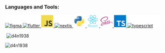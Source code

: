 
<h3 align="left">Languages and Tools:</h3>
<p align="left" style="background-color:#fff;"> <a href="https://www.cprogramming.com/" target="_blank" rel="noreferrer"> 
  <a href="https://www.figma.com/" target="_blank" rel="noreferrer"> 
    <img src="https://www.vectorlogo.zone/logos/figma/figma-icon.svg" alt="figma" width="40" height="40"/> </a>
  <a href="https://flutter.dev" target="_blank" rel="noreferrer"> 
    <img src="https://www.vectorlogo.zone/logos/flutterio/flutterio-icon.svg" alt="flutter" width="40" height="40"/> </a> 
  <a href="https://developer.mozilla.org/en-US/docs/Web/JavaScript" target="_blank" rel="noreferrer"> 
    <img src="https://raw.githubusercontent.com/devicons/devicon/master/icons/javascript/javascript-original.svg" alt="javascript" width="40" height="40"/> </a> 
  <a href="https://nextjs.org/" target="_blank" rel="noreferrer" style="background-color:#fff;">
    <img src="https://cdn.changelog.com/uploads/icons/topics/zN5/icon_large.png?v=63803001934" alt="nextjs" width="40" height="40" style="background:#fff;"/> </a> 
  <a href="https://www.python.org" target="_blank" rel="noreferrer"> 
    <img src="https://raw.githubusercontent.com/devicons/devicon/master/icons/python/python-original.svg" alt="python" width="40" height="40"/> </a> 
  <a href="https://reactjs.org/" target="_blank" rel="noreferrer"> 
    <img src="https://raw.githubusercontent.com/devicons/devicon/master/icons/react/react-original-wordmark.svg" alt="react" width="40" height="40"/> </a>
  <a href="https://sass-lang.com" target="_blank" rel="noreferrer"> 
    <img src="https://raw.githubusercontent.com/devicons/devicon/master/icons/sass/sass-original.svg" alt="sass" width="40" height="40"/> </a>
  <a href="https://www.typescriptlang.org/" target="_blank" rel="noreferrer"> 
    <img src="https://raw.githubusercontent.com/devicons/devicon/master/icons/typescript/typescript-original.svg" alt="typescript" width="40" height="40"/> </a> 
   <a href="https://firebase.google.com/" target="_blank" rel="noreferrer"> 
    <img src="https://firebase.google.com/downloads/brand-guidelines/SVG/logo-logomark.svg" alt="typescript" width="40" height="40"/> </a> 
</p>


<p>&nbsp;<img align="center" src="https://github-readme-stats.vercel.app/api?username=d4n1938&show_icons=true&locale=en&theme=highcontrast" alt="d4n1938" /></p>


<p><img align="left" src="https://github-readme-stats.vercel.app/api/top-langs?username=d4n1938&show_icons=true&locale=en&layout=compact&theme=highcontrast" alt="d4n1938" /></p>
